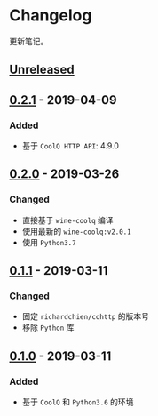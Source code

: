 # Changelog

更新笔记。

## [Unreleased]

## [0.2.1] - 2019-04-09

### Added

- 基于 `CoolQ HTTP API`: 4.9.0

## [0.2.0] - 2019-03-26

### Changed

- 直接基于 `wine-coolq` 编译
- 使用最新的 `wine-coolq:v2.0.1`
- 使用 `Python3.7`

## [0.1.1] - 2019-03-11

### Changed

- 固定 `richardchien/cqhttp` 的版本号
- 移除 `Python` 库

## [0.1.0] - 2019-03-11

### Added

- 基于 `CoolQ` 和 `Python3.6` 的环境

[Unreleased]: https://github.com/he0119/CoolQBot-env/compare/v0.2.1...HEAD
[0.2.1]: https://github.com/he0119/CoolQBot-env/compare/v0.2.0...v0.2.1
[0.2.0]: https://github.com/he0119/CoolQBot-env/compare/v0.1.1...v0.2.0
[0.1.1]: https://github.com/he0119/CoolQBot-env/compare/v0.1.0...v0.1.1
[0.1.0]: https://github.com/he0119/CoolQBot-env/releases/tag/v0.1.0
